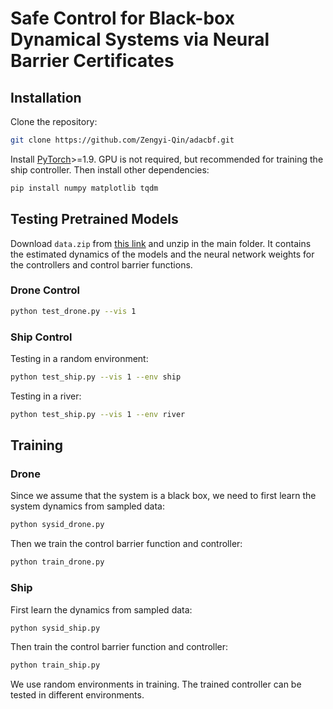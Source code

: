 # Safe Control for Black-box Dynamical Systems via Neural Barrier Certificates

## Installation
Clone the repository:
```bash
git clone https://github.com/Zengyi-Qin/adacbf.git
```

Install [PyTorch](https://pytorch.org/)>=1.9. GPU is not required, but recommended for training the ship controller. Then install other dependencies:
```bash
pip install numpy matplotlib tqdm
```

## Testing Pretrained Models

Download `data.zip` from [this link](https://drive.google.com/file/d/1E4SxeWGFFhNPosMGI7NjRtQnYTUaDQDW/view?usp=sharing) and unzip in the main folder. It contains the estimated dynamics of the models and the neural network weights for the controllers and control barrier functions.

### Drone Control
```bash
python test_drone.py --vis 1
```

### Ship Control
Testing in a random environment:
```bash
python test_ship.py --vis 1 --env ship
```
Testing in a river:
```bash
python test_ship.py --vis 1 --env river
```

## Training

### Drone

Since we assume that the system is a black box, we need to first learn the system dynamics from sampled data:
```bash
python sysid_drone.py
```

Then we train the control barrier function and controller:
```bash
python train_drone.py
```

### Ship

First learn the dynamics from sampled data:
```bash
python sysid_ship.py
```

Then train the control barrier function and controller:
```bash
python train_ship.py
```
We use random environments in training. The trained controller can be tested in different environments.